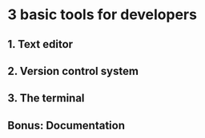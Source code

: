 # 3 basic tools for developers



## 1. Text editor

## 2. Version control system

## 3. The terminal

## Bonus: Documentation